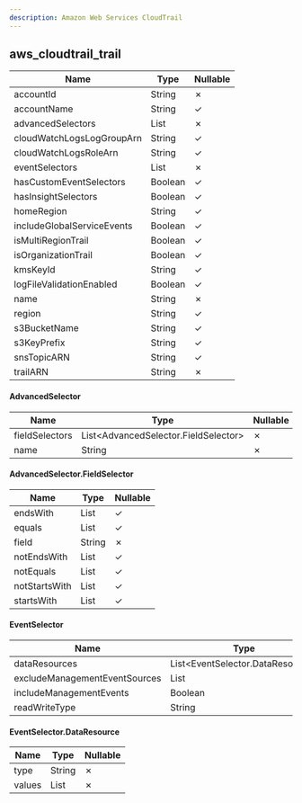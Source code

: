```yaml
---
description: Amazon Web Services CloudTrail
---
```

aws_cloudtrail_trail
--------------------

| **Name**                   | **Type**               | **Nullable** |
| -------------------------- | ---------------------- | ------------ |
| accountId                  | String                 | &cross;      |
| accountName                | String                 | &check;      |
| advancedSelectors          | List<AdvancedSelector> | &cross;      |
| cloudWatchLogsLogGroupArn  | String                 | &check;      |
| cloudWatchLogsRoleArn      | String                 | &check;      |
| eventSelectors             | List<EventSelector>    | &cross;      |
| hasCustomEventSelectors    | Boolean                | &check;      |
| hasInsightSelectors        | Boolean                | &check;      |
| homeRegion                 | String                 | &check;      |
| includeGlobalServiceEvents | Boolean                | &check;      |
| isMultiRegionTrail         | Boolean                | &check;      |
| isOrganizationTrail        | Boolean                | &check;      |
| kmsKeyId                   | String                 | &check;      |
| logFileValidationEnabled   | Boolean                | &check;      |
| name                       | String                 | &cross;      |
| region                     | String                 | &check;      |
| s3BucketName               | String                 | &check;      |
| s3KeyPrefix                | String                 | &check;      |
| snsTopicARN                | String                 | &check;      |
| trailARN                   | String                 | &cross;      |

#### AdvancedSelector
| **Name**       | **Type**                             | **Nullable** |
| -------------- | ------------------------------------ | ------------ |
| fieldSelectors | List<AdvancedSelector.FieldSelector> | &cross;      |
| name           | String                               | &cross;      |

#### AdvancedSelector.FieldSelector
| **Name**      | **Type**     | **Nullable** |
| ------------- | ------------ | ------------ |
| endsWith      | List<String> | &check;      |
| equals        | List<String> | &check;      |
| field         | String       | &cross;      |
| notEndsWith   | List<String> | &check;      |
| notEquals     | List<String> | &check;      |
| notStartsWith | List<String> | &check;      |
| startsWith    | List<String> | &check;      |

#### EventSelector
| **Name**                      | **Type**                         | **Nullable** |
| ----------------------------- | -------------------------------- | ------------ |
| dataResources                 | List<EventSelector.DataResource> | &cross;      |
| excludeManagementEventSources | List<String>                     | &cross;      |
| includeManagementEvents       | Boolean                          | &cross;      |
| readWriteType                 | String                           | &cross;      |

#### EventSelector.DataResource
| **Name** | **Type**     | **Nullable** |
| -------- | ------------ | ------------ |
| type     | String       | &cross;      |
| values   | List<String> | &cross;      |
